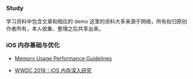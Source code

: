 ### Study

学习资料中包含文章和相应的 demo
这里的资料大多来源于网络，所有权归原创作者所有，本人收集、整理之后共享出来。

### iOS 内存基础与优化
* [Memory Usage Performance Guidelines](https://developer.apple.com/library/archive/documentation/Performance/Conceptual/ManagingMemory/ManagingMemory.html#//apple_ref/doc/uid/10000160i)

* [WWDC 2018：iOS 内存深入研究](https://juejin.im/post/5b23dafee51d4558e03cbf4f)
